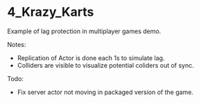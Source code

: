 # 4_Krazy_Karts

Example of lag protection in multiplayer games demo.

Notes:

- Replication of Actor is done each 1s to simulate lag.
- Colliders are visible to visualize potential coliders out of sync.

Todo:

- Fix server actor not moving in packaged version of the game.
